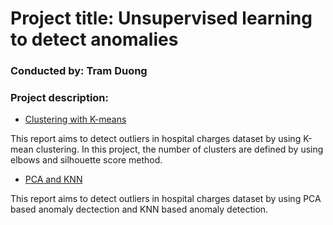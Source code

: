 # Project title: Unsupervised learning to detect anomalies
### Conducted by: Tram Duong

### Project description: 

+ [Clustering with K-means](https://github.com/tramduong/Data-Science-Portfolio/blob/master/Hospital%20Charges%20Fraud/Unspervised/K-means_Clustering.ipynb)

This report aims to detect outliers in hospital charges dataset by using K-mean clustering. In this project, the number of clusters are defined by using elbows and silhouette score method. 

+ [PCA and KNN](https://github.com/tramduong/Data-Science-Portfolio/blob/master/Hospital%20Charges%20Fraud/Unspervised/PCA_KNN.ipynb)

This report aims to detect outliers in hospital charges dataset by using PCA based anomaly dectection and KNN based anomaly detection. 

